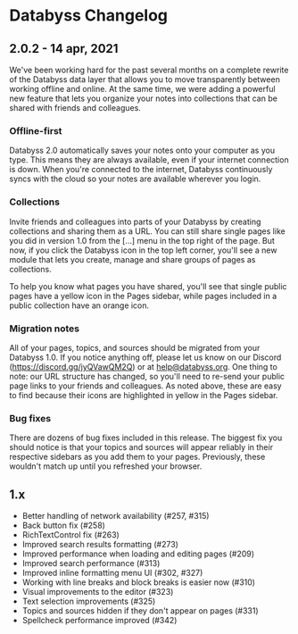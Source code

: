 # Databyss Changelog

## 2.0.2 - 14 apr, 2021

We've been working hard for the past several months on a complete rewrite of the Databyss data layer that allows you to move transparently between working offline and online. At the same time, we were adding a powerful new feature that lets you organize your notes into collections that can be shared with friends and colleagues.

### Offline-first

Databyss 2.0 automatically saves your notes onto your computer as you type. This means they are always available, even if your internet connection is down. When you're connected to the internet, Databyss continuously syncs with the cloud so your notes are available wherever you login.

### Collections

Invite friends and colleagues into parts of your Databyss by creating collections and sharing them as a URL. You can still share single pages like you did in version 1.0 from the [...] menu in the top right of the page. But now, if you click the Databyss icon in the top left corner, you'll see a new module that lets you create, manage and share groups of pages as collections.

To help you know what pages you have shared, you'll see that single public pages have a yellow icon in the Pages sidebar, while pages included in a public collection have an orange icon.

### Migration notes

All of your pages, topics, and sources should be migrated from your Databyss 1.0. If you notice anything off, please let us know on our Discord (https://discord.gg/jyQVawQM2Q) or at help@databyss.org. One thing to note: our URL structure has changed, so you'll need to re-send your public page links to your friends and colleagues. As noted above, these are easy to find because their icons are highlighted in yellow in the Pages sidebar.

### Bug fixes

There are dozens of bug fixes included in this release. The biggest fix you should notice is that your topics and sources will appear reliably in their respective sidebars as you add them to your pages. Previously, these wouldn't match up until you refreshed your browser.

## 1.x

- Better handling of network availability (#257, #315)
- Back button fix (#258)
- RichTextControl fix (#263)
- Improved search results formatting (#273)
- Improved performance when loading and editing pages (#209)
- Improved search performance (#313)
- Improved inline formatting menu UI (#302, #327)
- Working with line breaks and block breaks is easier now (#310)
- Visual improvements to the editor (#323)
- Text selection improvements (#325)
- Topics and sources hidden if they don't appear on pages (#331)
- Spellcheck performance improved (#342)
